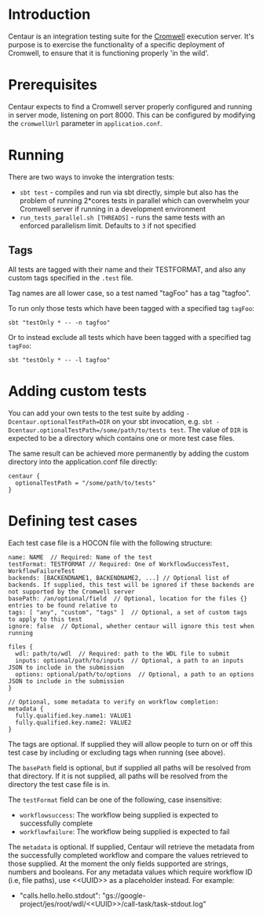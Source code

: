 # Introduction
Centaur is an integration testing suite for the [Cromwell](http://github.com/broadinstitute/cromwell) execution server.  It's purpose is to exercise the functionality of a specific deployment of Cromwell, to ensure that it is functioning properly 'in the wild'.  

# Prerequisites

Centaur expects to find a Cromwell server properly configured and running in server mode, listening on port 8000.  This can be configured by modifying the `cromwellUrl` parameter in `application.conf`.

# Running

There are two ways to invoke the intergration tests:
* `sbt test` - compiles and run via sbt directly, simple but also has the problem of running 2*cores tests in parallel which can overwhelm your Cromwell server if running in a development environment
* `run_tests_parallel.sh [THREADS]` - runs the same tests with an enforced parallelism limit.  Defaults to `3` if not specified

## Tags

All tests are tagged with their name and their TESTFORMAT, and also any custom tags specified in the `.test` file.

Tag names are all lower case, so a test named "tagFoo" has a tag "tagfoo".

To run only those tests which have been tagged with a specified tag `tagFoo`:
```
sbt "testOnly * -- -n tagfoo"
```

Or to instead exclude all tests which have been tagged with a specified tag `tagFoo`:
```
sbt "testOnly * -- -l tagfoo"
```

# Adding custom tests

You can add your own tests to the test suite by adding `-Dcentaur.optionalTestPath=DIR` on your sbt invocation, 
e.g. `sbt -Dcentaur.optionalTestPath=/some/path/to/tests test`. The value of `DIR` is expected to be a directory
which contains one or more test case files.
 
The same result can be achieved more permanently by adding the custom directory into the application.conf file directly: 
```
centaur {
  optionalTestPath = "/some/path/to/tests"
}
```

# Defining test cases

Each test case file is a HOCON file with the following structure:
```
name: NAME  // Required: Name of the test
testFormat: TESTFORMAT // Required: One of WorkflowSuccessTest, WorkflowFailureTest
backends: [BACKENDNAME1, BACKENDNAME2, ...] // Optional list of backends. If supplied, this test will be ignored if these backends are not supported by the Cromwell server
basePath: /an/optional/field  // Optional, location for the files {} entries to be found relative to
tags: [ "any", "custom", "tags" ]  // Optional, a set of custom tags to apply to this test
ignore: false  // Optional, whether centaur will ignore this test when running

files {
  wdl: path/to/wdl  // Required: path to the WDL file to submit
  inputs: optional/path/to/inputs  // Optional, a path to an inputs JSON to include in the submission
  options: optional/path/to/options  // Optional, a path to an options JSON to include in the submission
}

// Optional, some metadata to verify on workflow completion:
metadata {
  fully.qualified.key.name1: VALUE1
  fully.qualified.key.name2: VALUE2
}
```

The tags are optional. If supplied they will allow people to turn on or off this test case by including or excluding tags when running (see above).

The `basePath` field is optional, but if supplied all paths will be resolved from that directory. If it is not supplied, all paths will be resolved from the directory the test case file is in.

The `testFormat` field can be one of the following, case insensitive:
* `workflowsuccess`: The workflow being supplied is expected to successfully complete
* `workflowfailure`: The workflow being supplied is expected to fail

The `metadata` is optional. If supplied, Centaur will retrieve the metadata from the successfully completed workflow and compare the values retrieved to those supplied. At the moment the only fields supported are strings, numbers and booleans.
For any metadata values which require workflow ID (i.e, file paths), use <\<UUID>> as a placeholder instead. For example:
* "calls.hello.hello.stdout": "gs://google-project/jes/root/wdl/<\<UUID>>/call-task/task-stdout.log"


